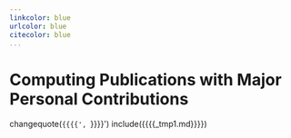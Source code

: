 ```yaml
---
linkcolor: blue
urlcolor: blue
citecolor: blue
...
```


# Computing Publications with Major Personal Contributions

changequote(`{{{{', `}}}}')
include({{{{_tmp1.md}}}})
